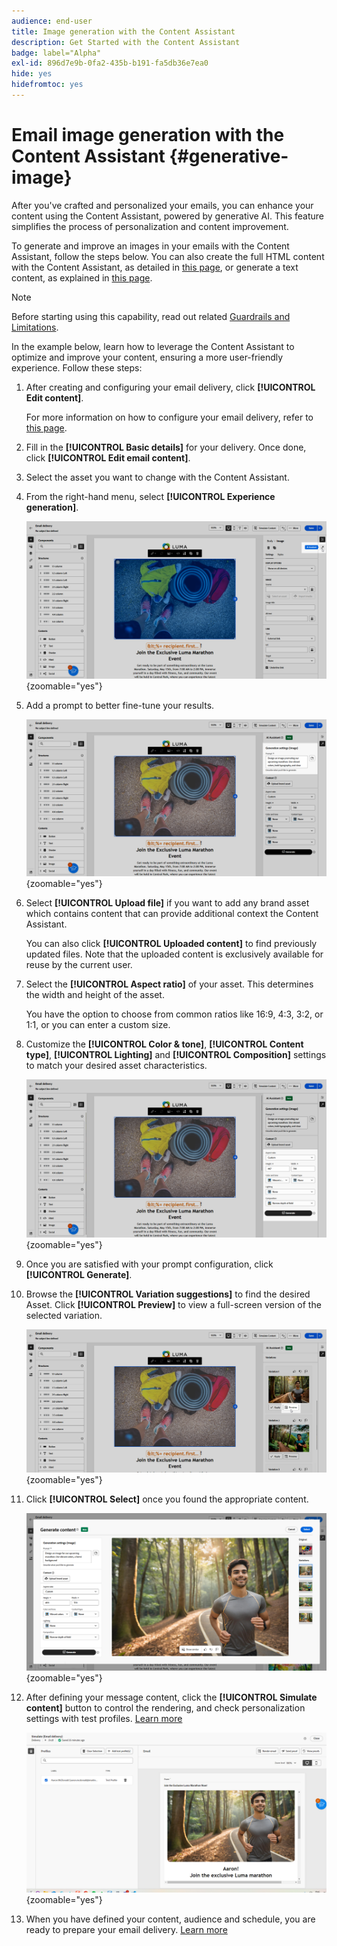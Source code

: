 ```yaml
---
audience: end-user
title: Image generation with the Content Assistant
description: Get Started with the Content Assistant
badge: label="Alpha"
exl-id: 896d7e9b-0fa2-435b-b191-fa5db36e7ea0
hide: yes
hidefromtoc: yes
---
```

# Email image generation with the Content Assistant {#generative-image}

After you've crafted and personalized your emails, you can enhance your content using the Content Assistant, powered by generative AI. This feature simplifies the process of personalization and content improvement.

To generate and improve an images in your emails with the Content Assistant, follow the steps below. You can also create the full HTML content with the Content Assistant, as detailed in [this page](generative-email.md), or generate a text content, as explained in [this page](generative-content.md).

>[!NOTE]
>
>Before starting using this capability, read out related [Guardrails and Limitations](generative-gs.md#guardrails-and-limitations).

In the example below, learn how to leverage the Content Assistant to optimize and improve your content, ensuring a more user-friendly experience. Follow these steps:

1. After creating and configuring your email delivery, click **[!UICONTROL Edit content]**.

    For more information on how to configure your email delivery, refer to [this page](../email/create-email-content.md).

1. Fill in the **[!UICONTROL Basic details]** for your delivery. Once done, click **[!UICONTROL Edit email content]**.

1. Select the asset you want to change with the Content Assistant.

1. From the right-hand menu, select **[!UICONTROL Experience generation]**.

    ![](assets/image-genai-1.png){zoomable="yes"}

1. Add a prompt to better fine-tune your results.

    ![](assets/image-genai-2.png){zoomable="yes"}

1. Select **[!UICONTROL Upload file]** if you want to add any brand asset which contains content that can provide additional context the Content Assistant.  

    You can also click **[!UICONTROL Uploaded content]** to find previously updated files. Note that the uploaded content is exclusively available for reuse by the current user.

1. Select the **[!UICONTROL Aspect ratio]** of your asset. This determines the width and height of the asset. 

    You have the option to choose from common ratios like 16:9, 4:3, 3:2, or 1:1, or you can enter a custom size.

1. Customize the **[!UICONTROL Color & tone]**, **[!UICONTROL Content type]**, **[!UICONTROL Lighting]** and **[!UICONTROL Composition]** settings to match your desired asset characteristics.

    ![](assets/image-genai-3.png){zoomable="yes"}  

1. Once you are satisfied with your prompt configuration, click **[!UICONTROL Generate]**.

1. Browse the **[!UICONTROL Variation suggestions]** to find the desired Asset. Click **[!UICONTROL Preview]** to view a full-screen version of the selected variation.

    ![](assets/image-genai-5.png){zoomable="yes"}  

1. Click **[!UICONTROL Select]** once you found the appropriate content.

    ![](assets/image-genai-6.png){zoomable="yes"}  

1. After defining your message content, click the **[!UICONTROL Simulate content]** button to control the rendering, and check personalization settings with test profiles.  [Learn more](../preview-test/preview-content.md)

    ![](assets/image-genai-7.png){zoomable="yes"}

1. When you have defined your content, audience and schedule, you are ready to prepare your email delivery. [Learn more](../monitor/prepare-send.md)
